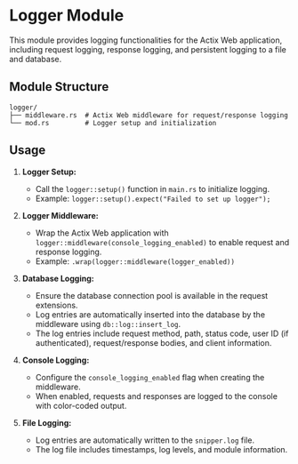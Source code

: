 # Logger Module

This module provides logging functionalities for the Actix Web application, including request logging, response logging, and persistent logging to a file and database.

## Module Structure

```
logger/
├── middleware.rs  # Actix Web middleware for request/response logging
└── mod.rs         # Logger setup and initialization
```

## Usage

1.  **Logger Setup:**
    * Call the `logger::setup()` function in `main.rs` to initialize logging.
    * Example: `logger::setup().expect("Failed to set up logger");`

2.  **Logger Middleware:**
    * Wrap the Actix Web application with `logger::middleware(console_logging_enabled)` to enable request and response logging.
    * Example: `.wrap(logger::middleware(logger_enabled))`

3.  **Database Logging:**
    * Ensure the database connection pool is available in the request extensions.
    * Log entries are automatically inserted into the database by the middleware using `db::log::insert_log`.
    * The log entries include request method, path, status code, user ID (if authenticated), request/response bodies, and client information.

4.  **Console Logging:**
    * Configure the `console_logging_enabled` flag when creating the middleware.
    * When enabled, requests and responses are logged to the console with color-coded output.

5.  **File Logging:**
    * Log entries are automatically written to the `snipper.log` file.
    * The log file includes timestamps, log levels, and module information.